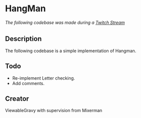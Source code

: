 # HangMan
###### The following codebase was made during a [Twitch Stream](https://www.twitch.tv/viewablegravy)

## Description
The following codebase is a simple implementation of Hangman.


## Todo
* Re-implement Letter checking.
* Add comments.


## Creator
ViewableGravy with supervision from Mixerman



